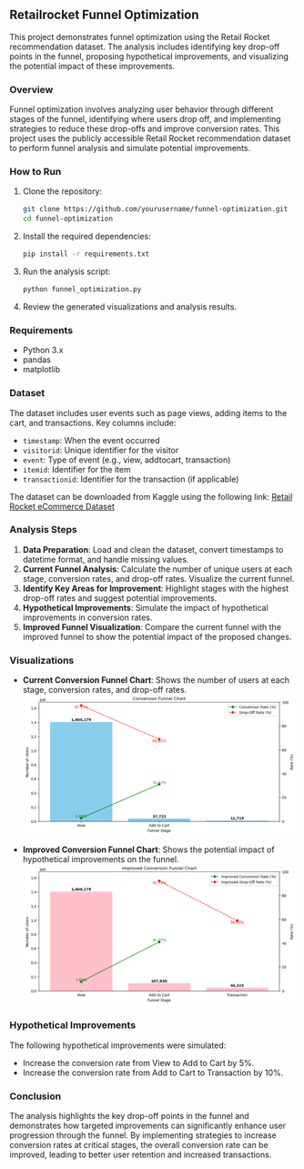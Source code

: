 ## Retailrocket Funnel Optimization 

This project demonstrates funnel optimization using the Retail Rocket recommendation dataset. The analysis includes identifying key drop-off points in the funnel, proposing hypothetical improvements, and visualizing the potential impact of these improvements.


### Overview
Funnel optimization involves analyzing user behavior through different stages of the funnel, identifying where users drop off, and implementing strategies to reduce these drop-offs and improve conversion rates. This project uses the publicly accessible Retail Rocket recommendation dataset to perform funnel analysis and simulate potential improvements.

### How to Run
1. Clone the repository:
    ```bash
    git clone https://github.com/yourusername/funnel-optimization.git
    cd funnel-optimization
    ```
2. Install the required dependencies:
    ```bash
    pip install -r requirements.txt
    ```
3. Run the analysis script:
    ```bash
    python funnel_optimization.py
    ```

4. Review the generated visualizations and analysis results.

### Requirements
- Python 3.x
- pandas
- matplotlib

### Dataset
The dataset includes user events such as page views, adding items to the cart, and transactions. Key columns include:
- `timestamp`: When the event occurred
- `visitorid`: Unique identifier for the visitor
- `event`: Type of event (e.g., view, addtocart, transaction)
- `itemid`: Identifier for the item
- `transactionid`: Identifier for the transaction (if applicable)

The dataset can be downloaded from Kaggle using the following link:
[Retail Rocket eCommerce Dataset](https://www.kaggle.com/datasets/retailrocket/ecommerce-dataset)

### Analysis Steps
1. **Data Preparation**: Load and clean the dataset, convert timestamps to datetime format, and handle missing values.
2. **Current Funnel Analysis**: Calculate the number of unique users at each stage, conversion rates, and drop-off rates. Visualize the current funnel.
3. **Identify Key Areas for Improvement**: Highlight stages with the highest drop-off rates and suggest potential improvements.
4. **Hypothetical Improvements**: Simulate the impact of hypothetical improvements in conversion rates.
5. **Improved Funnel Visualization**: Compare the current funnel with the improved funnel to show the potential impact of the proposed changes.

### Visualizations
- **Current Conversion Funnel Chart**: Shows the number of users at each stage, conversion rates, and drop-off rates.
![Current Funnel Chart](current_funnel_chart.png)

- **Improved Conversion Funnel Chart**: Shows the potential impact of hypothetical improvements on the funnel.
![Improved Funnel Chart](improved_funnel_chart.png)

### Hypothetical Improvements
The following hypothetical improvements were simulated:
- Increase the conversion rate from View to Add to Cart by 5%.
- Increase the conversion rate from Add to Cart to Transaction by 10%.

### Conclusion
The analysis highlights the key drop-off points in the funnel and demonstrates how targeted improvements can significantly enhance user progression through the funnel. By implementing strategies to increase conversion rates at critical stages, the overall conversion rate can be improved, leading to better user retention and increased transactions.
